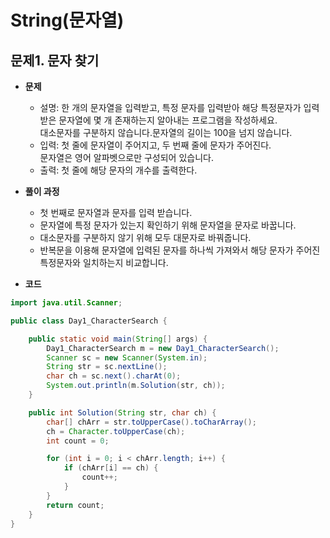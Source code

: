 # String(문자열)
## 문제1. 문자 찾기

- **문제**
  - 설명: 한 개의 문자열을 입력받고, 특정 문자를 입력받아 해당 특정문자가 입력받은 문자열에 몇 개 존재하는지 알아내는 프로그램을 작성하세요.  
        대소문자를 구분하지 않습니다.문자열의 길이는 100을 넘지 않습니다.
  - 입력: 첫 줄에 문자열이 주어지고, 두 번째 줄에 문자가 주어진다.  
         문자열은 영어 알파벳으로만 구성되어 있습니다.
  - 출력: 첫 줄에 해당 문자의 개수를 출력한다.


- **풀이 과정**
    - 첫 번째로 문자열과 문자를 입력 받습니다.
    - 문자열에 특정 문자가 있는지 확인하기 위해 문자열을 문자로 바꿉니다. 
    - 대소문자를 구분하지 않기 위해 모두 대문자로 바꿔줍니다.
    - 반복문을 이용해 문자열에 입력된 문자를 하나씩 가져와서 해당 문자가 주어진 특정문자와 일치하는지 비교합니다.


- **코드**
```java
import java.util.Scanner;

public class Day1_CharacterSearch {

    public static void main(String[] args) {
        Day1_CharacterSearch m = new Day1_CharacterSearch();
        Scanner sc = new Scanner(System.in);
        String str = sc.nextLine();
        char ch = sc.next().charAt(0);
        System.out.println(m.Solution(str, ch));
    }

    public int Solution(String str, char ch) {
        char[] chArr = str.toUpperCase().toCharArray();
        ch = Character.toUpperCase(ch);
        int count = 0;

        for (int i = 0; i < chArr.length; i++) {
            if (chArr[i] == ch) {
                count++;
            }
        }
        return count;
    }
}
